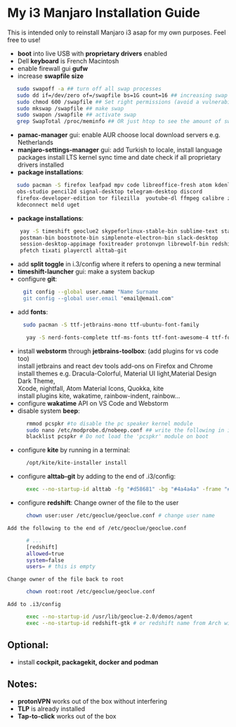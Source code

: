 # My i3 Manjaro Installation Guide

This is intended only to reinstall Manjaro i3 asap for my own purposes. Feel free to use!

- **boot** into live USB with **proprietary drivers** enabled
- Dell **keyboard** is French Macintosh
- enable firewall gui **gufw**
- increase **swapfile size**
```bash
   sudo swapoff -a ## turn off all swap processes
   sudo dd if=/dev/zero of=/swapfile bs=1G count=16 ## increasing swap to 16 GB
   sudo chmod 600 /swapfile ## Set right permissions (avoid a vulnerability)
   sudo mkswap /swapfile ## make swap
   sudo swapon /swapfile ## activate swap
   grep SwapTotal /proc/meminfo ## OR just htop to see the amount of swap available
```
- **pamac-manager** gui: enable AUR
                    choose local download servers e.g. Netherlands
- **manjaro-settings-manager** gui: add Turkish to locale, install language packages
                                    install LTS kernel
                                    sync time and date
                                    check if all proprietary drivers installed
- **package installations**:
 ```bash
    sudo pacman -S firefox leafpad mpv code libreoffice-fresh atom kdenlive    
    obs-studio pencil2d signal-desktop telegram-desktop discord    
    firefox-developer-edition tor filezilla  youtube-dl ffmpeg calibre zathura    
    kdeconnect meld uget
 ```
 - **package installations**:
```bash
    yay -S timeshift geoclue2 skypeforlinux-stable-bin sublime-text stacer kite    
    postman-bin boostnote-bin simplenote-electron-bin slack-desktop    
    session-desktop-appimage foxitreader protonvpn librewolf-bin redshift-minimal    
    pfetch tixati playerctl alttab-git
```
- add **split toggle** in i.3/config where it refers to opening a new terminal 
- **timeshift-launcher** gui: make a system backup
- configure **git**:
```bash
     git config --global user.name "Name Surname
     git config --global user.email "email@email.com"
```
- add **fonts**:
```bash
     sudo pacman -S ttf-jetbrains-mono ttf-ubuntu-font-family
```
```bash
      yay -S nerd-fonts-complete ttf-ms-fonts ttf-font-awesome-4 ttf-font-icons ttf-ionicos 
```
- install **webstorm** through **jetbrains-toolbox**: (add plugins for vs code too)    
      install  jetbrains and react dev tools add-ons on Firefox and Chrome    
      install themes e.g. Dracula-Colorful, Material UI light,Material Design Dark Theme,      
      Xcode, nightfall, Atom Material Icons, Quokka, kite    
      install plugins kite, wakatime, rainbow-indent, rainbow…    
- configure **wakatime** API on VS Code and Webstorm
- disable system **beep**:
```bash
      rmmod pcspkr #to disable the pc speaker kernel module
      sudo nano /etc/modprobe.d/nobeep.conf ## write the following in it
      blacklist pcspkr # Do not load the 'pcspkr' module on boot
```
- configure **kite** by running in a terminal:
```bash
      /opt/kite/kite-installer install
```
- configure **alttab-git** by adding to the end of .i3/config:
```bash
      exec --no-startup-id alttab -fg "#d58681" -bg "#4a4a4a" -frame "#eb564d" -t 128x150 -i 127x64
```
- configure **redshift**:
    Change owner of the file to the user
```bash
      chown user:user /etc/geoclue/geoclue.conf # change user name
```      
    Add the following to the end of /etc/geoclue/geoclue.conf
       
```bash
      # ...
      [redshift]
      allowed=true
      system=false
      users= # this is empty
```
    Change owner of the file back to root

```bash
      chown root:root /etc/geoclue/geoclue.conf
```
    Add to .i3/config
```bash
      exec --no-startup-id /usr/lib/geoclue-2.0/demos/agent 
      exec --no-startup-id redshift-gtk # or redshift name from Arch wiki    
```

## Optional:
- install **cockpit, packagekit, docker and podman**

## Notes:
- **protonVPN** works out of the box without interfering
- **TLP** is already installed
- **Tap-to-click** works out of the box
